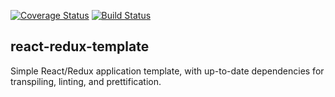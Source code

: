 [![Coverage Status](https://coveralls.io/repos/github/jacklenehan/react-redux-template/badge.svg?branch=add-travis)](https://coveralls.io/github/jacklenehan/react-redux-template?branch=add-travis)
[![Build Status](https://travis-ci.org/jacklenehan/react-redux-template.svg?branch=master)](https://travis-ci.org/jacklenehan/react-redux-template)

## react-redux-template

Simple React/Redux application template, with up-to-date dependencies for transpiling, linting, and prettification.